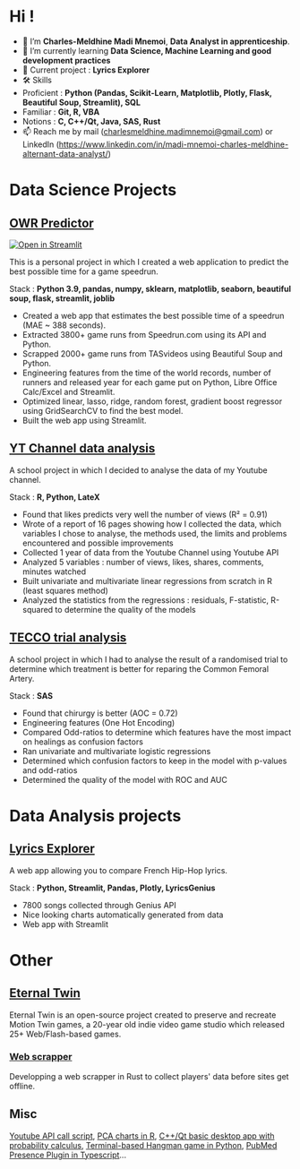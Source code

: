 # Hi !

* 👋 I’m **Charles-Meldhine Madi Mnemoi**, **Data Analyst in apprenticeship**.
* 🌱 I’m currently learning **Data Science, Machine Learning and good development practices**
* 💞️ Current project : **Lyrics Explorer**
* 🛠️ Skills 
* Proficient :  **Python (Pandas, Scikit-Learn, Matplotlib, Plotly, Flask, Beautiful Soup, Streamlit), SQL** 
* Familiar : **Git, R, VBA** 
* Notions : **C, C++/Qt, Java, SAS, Rust** 
* 📫 Reach me by mail (charlesmeldhine.madimnemoi@gmail.com) or LinkedIn (https://www.linkedin.com/in/madi-mnemoi-charles-meldhine-alternant-data-analyst/)

# Data Science Projects

## [OWR Predictor](https://github.com/cmmm976/OWREstimator)
[![Open in Streamlit](https://static.streamlit.io/badges/streamlit_badge_black_white.svg)](https://bit.ly/TASPredictor)

This is a personal project in which I created a web application to predict the best possible time for a game speedrun.

Stack : **Python 3.9, pandas, numpy, sklearn, matplotlib, seaborn, beautiful soup, flask, streamlit, joblib**

* Created a web app that estimates the best possible time of a speedrun (MAE ~ 388 seconds).
* Extracted 3800+ game runs from Speedrun.com using its API and Python.
* Scrapped 2000+ game runs from TASvideos using Beautiful Soup and Python.
* Engineering features from the time of the world records, number of runners and released year for each game put on Python, Libre Office Calc/Excel and Streamlit.
* Optimized linear, lasso, ridge, random forest, gradient boost regressor using GridSearchCV to find the best model.
* Built the web app using Streamlit.

## [YT Channel data analysis](https://github.com/cmmm976/LinearRegressionsYTChannel)

A school project in which I decided to analyse the data of my Youtube channel.

Stack : **R, Python, LateX**

* Found that likes predicts very well the number of views (R² = 0.91)
* Wrote of a report of 16 pages showing how I collected the data, which variables I chose to analyse, the methods used, the limits and problems encountered and possible improvements
* Collected 1 year of data from the Youtube Channel using Youtube API
* Analyzed 5 variables : number of views, likes, shares, comments, minutes watched
* Built univariate and multivariate linear regressions from scratch in R (least squares method)
* Analyzed the statistics from the regressions : residuals, F-statistic, R-squared to determine the quality of the models

## [TECCO trial analysis](https://github.com/cmmm976/EtudeDeCas)

A school project in which I had to analyse the result of a randomised trial to determine which treatment is better for reparing the Common Femoral Artery.

Stack : **SAS**

* Found that chirurgy is better (AOC = 0.72)
* Engineering features (One Hot Encoding)
* Compared Odd-ratios to determine which features have the most impact on healings as confusion factors
* Ran univariate and multivariate logistic regressions
* Determined which confusion factors to keep in the model with p-values and odd-ratios
* Determined the quality of the model with ROC and AUC

# Data Analysis projects

## [Lyrics Explorer](https://github.com/cmmm976/LyricsExplorator)

A web app allowing you to compare French Hip-Hop lyrics.

Stack : **Python, Streamlit, Pandas, Plotly, LyricsGenius**

* 7800 songs collected through Genius API
* Nice looking charts automatically generated from data
* Web app with Streamlit

# Other

## [Eternal Twin](https://github.com/cmmm976/EternalTwin)

Eternal Twin is an open-source project created to preserve and recreate Motion Twin games, a 20-year old indie video game studio which released 25+ Web/Flash-based games.

### [Web scrapper](https://github.com/cmmm976/EternalTwin/commits/popotamo-web-scraper?commit=cmmm976)

Developping a web scrapper in Rust to collect players' data before sites get offline.

## Misc

[Youtube API call script](https://github.com/cmmm976/ExtractingDataFromMyYTChannel), [PCA charts in R](https://github.com/cmmm976/APCA), [C++/Qt basic desktop app with probability calculus](https://github.com/cmmm976/KillPredictor), [Terminal-based Hangman game in Python](https://github.com/cmmm976/zPendu), [PubMed Presence Plugin in Typescript](https://github.com/cmmm976/PubMedPreMidPresence)...




<!---
cmmm976/cmmm976 is a ✨ special ✨ repository because its `README.md` (this file) appears on your GitHub profile.
You can click the Preview link to take a look at your changes.
--->
